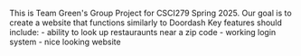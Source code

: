 This is Team Green's Group Project for CSCI279 Spring 2025.
Our goal is to create a website that functions similarly to Doordash
Key features should include:
    - ability to look up restauraunts near a zip code
    - working login system
    - nice looking website
